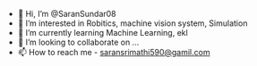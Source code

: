 - 👋 Hi, I’m @SaranSundar08
- 👀 I’m interested in Robitics, machine vision system, Simulation
- 🌱 I’m currently learning Machine Learning, ekl
- 💞️ I’m looking to collaborate on ...
- 📫 How to reach me - saransrimathi590@gamil.com

<!---
SaranSundar08/SaranSundar08 is a ✨ special ✨ repository because its `README.md` (this file) appears on your GitHub profile.
You can click the Preview link to take a look at your changes.
--->
